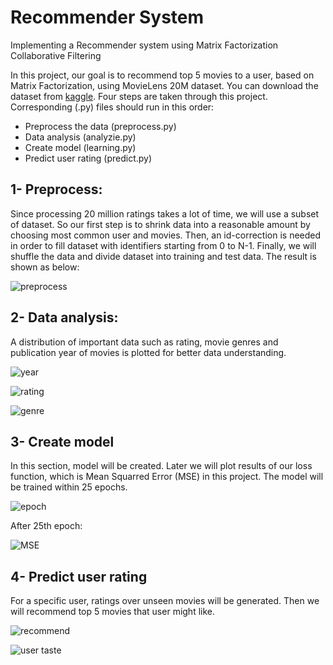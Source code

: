 # Recommender System
Implementing a Recommender system using Matrix Factorization Collaborative Filtering

In this project, our goal is to recommend top 5 movies to a user, based on Matrix Factorization, using MovieLens 20M dataset.
You can download the dataset from [kaggle](https://www.kaggle.com/grouplens/movielens-20m-dataset).
Four steps are taken through this project. Corresponding (.py) files should run in this order:

- Preprocess the data (preprocess.py)
- Data analysis (analyzie.py)
- Create model (learning.py)
- Predict user rating (predict.py)

## 1- Preprocess:

Since processing 20 million ratings takes a lot of time, we will use a subset of dataset.
So our first step is to shrink data into a reasonable amount by choosing most common user and movies.
Then, an id-correction is needed in order to fill dataset with identifiers starting from 0 to N-1.
Finally, we will shuffle the data and divide dataset into training and test data.
The result is shown as below:

![preprocess](https://user-images.githubusercontent.com/36487462/94345788-4e307f80-0035-11eb-91a6-5209563fb54a.jpg)

## 2- Data analysis:

A distribution of important data such as rating, movie genres and publication year of movies is plotted for better data understanding.


![year](https://user-images.githubusercontent.com/36487462/94345824-90f25780-0035-11eb-9c0a-b4daa822cfda.png)


![rating](https://user-images.githubusercontent.com/36487462/94345833-9e0f4680-0035-11eb-9390-f3df2793e922.png)


![genre](https://user-images.githubusercontent.com/36487462/94345847-b0898000-0035-11eb-87b7-1f9e2f9f0905.png)

## 3- Create model

In this section, model will be created. Later we will plot results of our loss function, which is Mean Squarred Error (MSE) in this project.
The model will be trained within 25 epochs.

![epoch](https://user-images.githubusercontent.com/36487462/94345890-f0e8fe00-0035-11eb-8dae-ae6c0e98dd9e.png)

After 25th epoch:

![MSE](https://user-images.githubusercontent.com/36487462/94345923-1bd35200-0036-11eb-8cea-4e896b174965.png)

## 4- Predict user rating

For a specific user, ratings over unseen movies will be generated. Then we will recommend top 5 movies that user might like.

![recommend](https://user-images.githubusercontent.com/36487462/94346028-c0ee2a80-0036-11eb-8839-f2b233de1150.png)

![user taste](https://user-images.githubusercontent.com/36487462/94346022-b6cc2c00-0036-11eb-8bd2-a52640e7808f.png)
